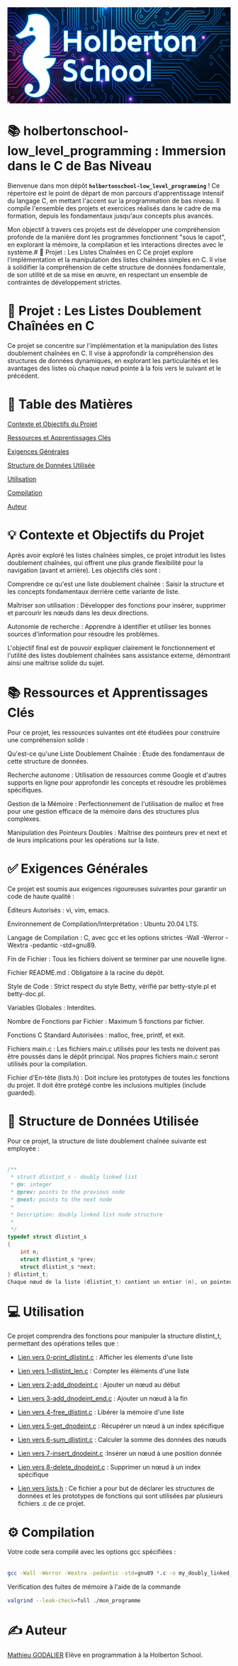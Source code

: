 <img src= "https://github.com/Mathieu7483/Aiko78-Photgraphy/blob/main/holberton%20modif.png">

# 📚 holbertonschool-low_level_programming : Immersion dans le C de Bas Niveau

Bienvenue dans mon dépôt **`holbertonschool-low_level_programming`** ! Ce répertoire est le point de départ de mon parcours d'apprentissage intensif du langage C, en mettant l'accent sur la programmation de bas niveau. Il compile l'ensemble des projets et exercices réalisés dans le cadre de ma formation, depuis les fondamentaux jusqu'aux concepts plus avancés.

Mon objectif à travers ces projets est de développer une compréhension profonde de la manière dont les programmes fonctionnent "sous le capot", en explorant la mémoire, la compilation et les interactions directes avec le système.# 🔗 Projet : Les Listes Chaînées en C
Ce projet explore l'implémentation et la manipulation des listes chaînées simples en C. Il vise à solidifier la compréhension de cette structure de données fondamentale, de son utilité et de sa mise en œuvre, en respectant un ensemble de contraintes de développement strictes.

# 🔁 Projet : Les Listes Doublement Chaînées en C
Ce projet se concentre sur l'implémentation et la manipulation des listes doublement chaînées en C. Il vise à approfondir la compréhension des structures de données dynamiques, en explorant les particularités et les avantages des listes où chaque nœud pointe à la fois vers le suivant et le précédent.

# 📖 Table des Matières
[Contexte et Objectifs du Projet](https://github.com/Mathieu7483/holbertonschool-low_level_programming/tree/main/doubly_linked_lists#-contexte-et-objectifs-du-projet)

[Ressources et Apprentissages Clés](https://github.com/Mathieu7483/holbertonschool-low_level_programming/tree/main/doubly_linked_lists#-ressources-et-apprentissages-cl%C3%A9s)

[Exigences Générales](https://github.com/Mathieu7483/holbertonschool-low_level_programming/tree/main/doubly_linked_lists#-exigences-g%C3%A9n%C3%A9rales)

[Structure de Données Utilisée](https://github.com/Mathieu7483/holbertonschool-low_level_programming/tree/main/doubly_linked_lists#-structure-de-donn%C3%A9es-utilis%C3%A9e)

[Utilisation](https://github.com/Mathieu7483/holbertonschool-low_level_programming/tree/main/doubly_linked_lists#-utilisation)

[Compilation](https://github.com/Mathieu7483/holbertonschool-low_level_programming/tree/main/doubly_linked_lists#%EF%B8%8F-compilation)

[Auteur](https://github.com/Mathieu7483/holbertonschool-low_level_programming/tree/main/doubly_linked_lists#%EF%B8%8F-auteur)

# 💡 Contexte et Objectifs du Projet
Après avoir exploré les listes chaînées simples, ce projet introduit les listes doublement chaînées, qui offrent une plus grande flexibilité pour la navigation (avant et arrière). Les objectifs clés sont :

Comprendre ce qu'est une liste doublement chaînée : Saisir la structure et les concepts fondamentaux derrière cette variante de liste.

Maîtriser son utilisation : Développer des fonctions pour insérer, supprimer et parcourir les nœuds dans les deux directions.

Autonomie de recherche : Apprendre à identifier et utiliser les bonnes sources d'information pour résoudre les problèmes.

L'objectif final est de pouvoir expliquer clairement le fonctionnement et l'utilité des listes doublement chaînées sans assistance externe, démontrant ainsi une maîtrise solide du sujet.

# 📚 Ressources et Apprentissages Clés
Pour ce projet, les ressources suivantes ont été étudiées pour construire une compréhension solide :

Qu'est-ce qu'une Liste Doublement Chaînée : Étude des fondamentaux de cette structure de données.

Recherche autonome : Utilisation de ressources comme Google et d'autres supports en ligne pour approfondir les concepts et résoudre les problèmes spécifiques.

Gestion de la Mémoire : Perfectionnement de l'utilisation de malloc et free pour une gestion efficace de la mémoire dans des structures plus complexes.

Manipulation des Pointeurs Doubles : Maîtrise des pointeurs prev et next et de leurs implications pour les opérations sur la liste.

# ✅ Exigences Générales
Ce projet est soumis aux exigences rigoureuses suivantes pour garantir un code de haute qualité :

Éditeurs Autorisés : vi, vim, emacs.

Environnement de Compilation/Interprétation : Ubuntu 20.04 LTS.

Langage de Compilation : C, avec gcc et les options strictes -Wall -Werror -Wextra -pedantic -std=gnu89.

Fin de Fichier : Tous les fichiers doivent se terminer par une nouvelle ligne.

Fichier README.md : Obligatoire à la racine du dépôt.

Style de Code : Strict respect du style Betty, vérifié par betty-style.pl et betty-doc.pl.

Variables Globales : Interdites.

Nombre de Fonctions par Fichier : Maximum 5 fonctions par fichier.

Fonctions C Standard Autorisées : malloc, free, printf, et exit.

Fichiers main.c : Les fichiers main.c utilisés pour les tests ne doivent pas être poussés dans le dépôt principal. Nos propres fichiers main.c seront utilisés pour la compilation.

Fichier d'En-tête (lists.h) : Doit inclure les prototypes de toutes les fonctions du projet. Il doit être protégé contre les inclusions multiples (include guarded).

# 📝 Structure de Données Utilisée
Pour ce projet, la structure de liste doublement chaînée suivante est employée :

```C

/**
 * struct dlistint_s - doubly linked list
 * @n: integer
 * @prev: points to the previous node
 * @next: points to the next node
 *
 * Description: doubly linked list node structure
 *
 */
typedef struct dlistint_s
{
    int n;
    struct dlistint_s *prev;
    struct dlistint_s *next;
} dlistint_t;
Chaque nœud de la liste (dlistint_t) contient un entier (n), un pointeur (prev) vers le nœud précédent, et un pointeur (next) vers le nœud suivant.
````

# 💻 Utilisation
Ce projet comprendra des fonctions pour manipuler la structure dlistint_t, permettant des opérations telles que :

* [Lien vers 0-print_dlistint.c](https://github.com/Mathieu7483/holbertonschool-low_level_programming/blob/main/doubly_linked_lists/0-print_dlistint.c) : Afficher les élements d'une liste

* [Lien vers 1-dlistint_len.c](https://github.com/Mathieu7483/holbertonschool-low_level_programming/blob/main/doubly_linked_lists/1-dlistint_len.c) : Compter les éléments d'une liste

* [Lien vers 2-add_dnodeint.c](https://github.com/Mathieu7483/holbertonschool-low_level_programming/blob/main/doubly_linked_lists/2-add_dnodeint.c) : Ajouter un nœud au début

* [Lien vers 3-add_dnodeint_end.c](https://github.com/Mathieu7483/holbertonschool-low_level_programming/blob/main/doubly_linked_lists/3-add_dnodeint_end.c) : Ajouter un nœud à la fin

* [Lien vers 4-free_dlistint.c](https://github.com/Mathieu7483/holbertonschool-low_level_programming/blob/main/doubly_linked_lists/4-free_dlistint.c) : Libérer la mémoire d'une liste

* [Lien vers 5-get_dnodeint.c](https://github.com/Mathieu7483/holbertonschool-low_level_programming/blob/main/doubly_linked_lists/5-get_dnodeint.c) : Récupérer un nœud à un index spécifique

* [Lien vers 6-sum_dlistint.c](https://github.com/Mathieu7483/holbertonschool-low_level_programming/blob/main/doubly_linked_lists/6-sum_dlistint.c) : Calculer la somme des données des nœuds

* [Lien vers 7-insert_dnodeint.c](https://github.com/Mathieu7483/holbertonschool-low_level_programming/blob/main/doubly_linked_lists/7-insert_dnodeint.c) :Insérer un nœud à une position donnée

* [Lien vers 8-delete_dnodeint.c](https://github.com/Mathieu7483/holbertonschool-low_level_programming/blob/main/doubly_linked_lists/8-delete_dnodeint.c) : Supprimer un nœud à un index spécifique

* [Lien vers lists.h](https://github.com/Mathieu7483/holbertonschool-low_level_programming/blob/main/doubly_linked_lists/lists.h) : Ce fichier a pour but de déclarer les structures de données et les prototypes de fonctions qui sont utilisées par plusieurs fichiers .c de ce projet.

# ⚙️ Compilation
Votre code sera compilé avec les options gcc spécifiées :

```Bash

gcc -Wall -Werror -Wextra -pedantic -std=gnu89 *.c -o my_doubly_linked_lists
```

Verification des fuites de mémoire à l'aide de la commande
```Bash
valgrind --leak-check=full ./mon_programme
```

# ✍️ Auteur
[Mathieu GODALIER](https://github.com/Mathieu7483) Elève en programmation à la Holberton School.
